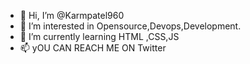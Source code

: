 - 👋 Hi, I’m @Karmpatel960
- 👀 I’m interested in Opensource,Devops,Development.
- 🌱 I’m currently learning HTML ,CSS,JS
- 📫 yOU CAN REACH ME ON Twitter

<!---
Karmpatel960/Karmpatel960 is a ✨ special ✨ repository because its `README.md` (this file) appears on your GitHub profile.
You can click the Preview link to take a look at your changes.
--->
